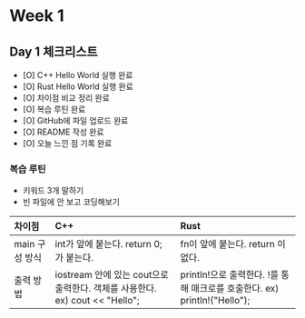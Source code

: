 # Week 1

## Day 1 체크리스트
- [O] C++ Hello World 실행 완료
- [O] Rust Hello World 실행 완료
- [O] 차이점 비교 정리 완료
- [O] 복습 루틴 완료
- [O] GitHub에 파일 업로드 완료
- [O] README 작성 완료
- [O] 오늘 느낀 점 기록 완료

### 복습 루틴
- 키워드 3개 말하기
- 빈 파일에 안 보고 코딩해보기

| 차이점 | C++ | Rust |
|:-|:-|:-|
| main 구성 방식 | int가 앞에 붙는다. return 0; 가 붙는다. | fn이 앞에 붙는다. return 이 없다. |
| 출력 방법 | iostream 안에 있는 cout으로 출력한다. 객체를 사용한다. ex) cout << "Hello"; | println!으로 출력한다. !를 통해 매크로를 호출한다. ex) println!("Hello"); |
